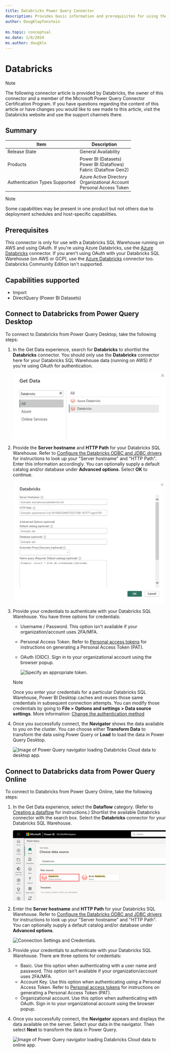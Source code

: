 ```yaml
---
title: Databricks Power Query Connector
description: Provides basic information and prerequisites for using the Power Query Databricks connector.
author: DougKlopfenstein

ms.topic: conceptual
ms.date: 1/8/2024
ms.author: dougklo
---
```


# Databricks

> [!NOTE]
>The following connector article is provided by Databricks, the owner of this connector and a member of the Microsoft Power Query Connector Certification Program. If you have questions regarding the content of this article or have changes you would like to see made to this article, visit the Databricks website and use the support channels there.

## Summary

| Item | Description |
| ---- | ----------- |
| Release State | General Availability |
| Products | Power BI (Datasets)<br/>Power BI (Dataflows)<br/>Fabric (Dataflow Gen2) |
| Authentication Types Supported | Azure Active Directory<br/>Organizational Account<br/>Personal Access Token |

> [!NOTE]
>Some capabilities may be present in one product but not others due to deployment schedules and host-specific capabilities.

## Prerequisites

This connector is only for use with a Databricks SQL Warehouse running on AWS and using OAuth. If you're using Azure Databricks, use the [Azure Databricks](databricks-azure.md) connector. If you aren't using OAuth with your Databricks SQL Warehouse (on AWS or GCP), use the [Azure Databricks](databricks-azure.md) connector too. Databricks Community Edition isn't supported.

## Capabilities supported

* Import
* DirectQuery (Power BI Datasets)

## Connect to Databricks from Power Query Desktop

To connect to Databricks from Power Query Desktop, take the following steps:

1. In the Get Data experience, search for **Databricks** to shortlist the **Databricks** connector. You should only use the **Databricks** connector here for your Databricks SQL Warehouse data (running on AWS) if you're using OAuth for authentication.

    ![Get Data from Databricks Cloud.](./media/databricks/get-data-dbc.png)

2. Provide the **Server hostname** and **HTTP Path** for your Databricks SQL Warehouse. Refer to [Configure the Databricks ODBC and JDBC drivers](/azure/databricks/integrations/bi/jdbc-odbc-bi) for instructions to look up your "Server hostname" and "HTTP Path". Enter this information accordingly. You can optionally supply a default catalog and/or database under **Advanced options**. Select **OK** to continue.

    ![Specify your Databricks SQL Warehouse.](./media/databricks/dbc-sql-endpoint.png)

3. Provide your credentials to authenticate with your Databricks SQL Warehouse. You have three options for credentials:

    * Username / Password. This option isn't available if your organization/account uses 2FA/MFA.
    * Personal Access Token. Refer to [Personal access tokens](/azure/databricks/sql/user/security/personal-access-tokens) for instructions on generating a Personal Access Token (PAT).
    * OAuth (OIDC). Sign in to your organizational account using the browser popup.

      ![Specify an appropriate token.](./media/databricks/dbc-pat.png)

    > [!NOTE]
    > Once you enter your credentials for a particular Databricks SQL Warehouse, Power BI Desktop caches and reuses those same credentials in subsequent connection attempts. You can modify those credentials by going to **File > Options and settings > Data source settings**. More information: [Change the authentication method](../ConnectorAuthentication.md#change-the-authentication-method)

4. Once you successfully connect, the **Navigator** shows the data available to you on the cluster. You can choose either **Transform Data** to transform the data using Power Query or **Load** to load the data in Power Query Desktop.

    ![Image of Power Query navigator loading Databricks Cloud data to desktop app.](./media/databricks/navigator-with-filter.png)

## Connect to Databricks data from Power Query Online

To connect to Databricks from Power Query Online, take the following steps:

1. In the Get Data experience, select the **Dataflow** category. (Refer to [Creating a dataflow](/power-bi/transform-model/dataflows/dataflows-create) for instructions.) Shortlist the available Databricks connector with the search box. Select the **Databricks** connector for your Databricks SQL Warehouse.

    ![Image of the Databricks connectors.](./media/databricks/filtered-connectors.png)

2. Enter the **Server hostname** and **HTTP Path** for your Databricks SQL Warehouse. Refer to [Configure the Databricks ODBC and JDBC drivers](/azure/databricks/integrations/bi/jdbc-odbc-bi) for instructions to look up your "Server hostname" and "HTTP Path". You can optionally supply a default catalog and/or database under **Advanced options**.

    ![Connection Settings and Credentials.](./media/databricks/connect-setting-cred.png)

3. Provide your credentials to authenticate with your Databricks SQL Warehouse. There are three options for credentials:

    * Basic. Use this option when authenticating with a user name and password. This option isn't available if your organization/account uses 2FA/MFA.
    * Account Key. Use this option when authenticating using a Personal Access Token. Refer to [Personal access tokens](/azure/databricks/sql/user/security/personal-access-tokens) for instructions on generating a Personal Access Token (PAT).
    * Organizational account. Use this option when authenticating with OAuth. Sign in to your organizational account using the browser popup.

4. Once you successfully connect, the **Navigator** appears and displays the data available on the server. Select your data in the navigator. Then select **Next** to transform the data in Power Query.

    ![Image of Power Query navigator loading Databricks Cloud data to online app.](./media/databricks/pq-choose-data.png)
